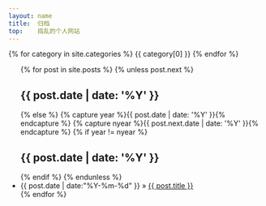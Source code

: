 ```yaml
---
layout: name
title:  归档
top:    捣乱的个人网站
---
```


<div>
{% for category in site.categories %}
<span>{{ category[0] }}</span>
{% endfor %}
</div>

<div>
<ul>
{% for post in site.posts %}
{% unless post.next %}
<h2>{{ post.date | date: '%Y' }} </h2>
{% else %}
{% capture year %}{{ post.date | date: '%Y' }}{% endcapture %}
{% capture nyear %}{{ post.next.date | date: '%Y' }}{% endcapture %}
{% if year != nyear %}
<h2>{{ post.date | date: '%Y' }}</h2>
{% endif %}
{% endunless %}
<li>{{ post.date | date:"%Y-%m-%d" }} &raquo; <a href="{{ post.url }}">{{ post.title }}</a></li>
{% endfor %}
</ul>
</div>


